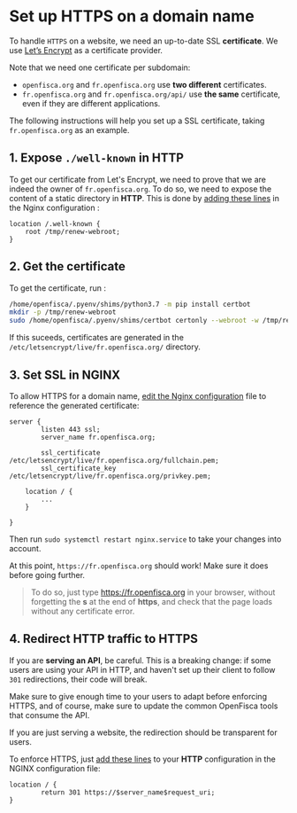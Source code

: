 # Set up HTTPS on a domain name

To handle `HTTPS` on a website, we need an up-to-date SSL **certificate**. We use [Let’s Encrypt](https://letsencrypt.org/) as a certificate provider.

Note that we need one certificate per subdomain:

- `openfisca.org` and `fr.openfisca.org` use **two different** certificates.
- `fr.openfisca.org` and `fr.openfisca.org/api/` use **the same** certificate, even if they are different applications.

The following instructions will help you set up a SSL certificate, taking `fr.openfisca.org` as an example.

## 1. Expose `./well-known` in HTTP

To get our certificate from Let's Encrypt, we need to prove that we are indeed the owner of `fr.openfisca.org`. To do so, we need to expose the content of a static directory in **HTTP**. This is done by [adding these lines](https://github.com/openfisca/openfisca-ops/blob/4524f707ab1123258621d2e16dc0df20a9140e73/fr.openfisca.org/fr.openfisca.org.conf#L5-L7) in the Nginx configuration :

```
location /.well-known {
    root /tmp/renew-webroot;
}
```

## 2. Get the certificate

To get the certificate, run :

```sh
/home/openfisca/.pyenv/shims/python3.7 -m pip install certbot
mkdir -p /tmp/renew-webroot
sudo /home/openfisca/.pyenv/shims/certbot certonly --webroot -w /tmp/renew-webroot/ -d fr.openfisca.org
```

If this suceeds, certificates are generated in the `/etc/letsencrypt/live/fr.openfisca.org/` directory.

## 3. Set SSL in NGINX

To allow HTTPS for a domain name, [edit the Nginx configuration](https://github.com/openfisca/openfisca-ops/blob/4524f707ab1123258621d2e16dc0df20a9140e73/fr.openfisca.org/fr.openfisca.org.conf#L14-L19) file to reference the generated certificate:

```
server {
        listen 443 ssl;
        server_name fr.openfisca.org;

        ssl_certificate /etc/letsencrypt/live/fr.openfisca.org/fullchain.pem;
        ssl_certificate_key /etc/letsencrypt/live/fr.openfisca.org/privkey.pem;

    location / {
        ...
    }

}
```

Then run `sudo systemctl restart nginx.service` to take your changes into account.

At this point, `https://fr.openfisca.org` should work! Make sure it does before going further.

> To do so, just type https://fr.openfisca.org in your browser, without forgetting the **s** at the end of **https**, and check that the page loads without any certificate error.

## 4. Redirect HTTP traffic to HTTPS

If you are **serving an API**, be careful. This is a breaking change: if some users are using your API in HTTP, and haven't set up their client to follow `301` redirections, their code will break.

Make sure to give enough time to your users to adapt before enforcing HTTPS, and of course, make sure to update the common OpenFisca tools that consume the API.

If you are just serving a website, the redirection should be transparent for users.

To enforce HTTPS, just [add these lines](https://github.com/openfisca/openfisca-ops/blob/4524f707ab1123258621d2e16dc0df20a9140e73/fr.openfisca.org/fr.openfisca.org.conf#L9-L11) to your **HTTP** configuration in the NGINX configuration file:

```
location / {
        return 301 https://$server_name$request_uri;
}
```
